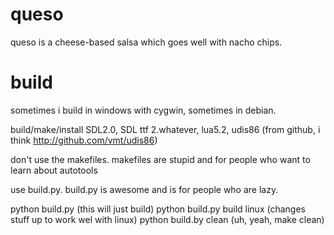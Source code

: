 queso
=====

queso is a cheese-based salsa which goes well with nacho chips.

build
=====

sometimes i build in windows with cygwin, sometimes in debian.

build/make/install SDL2.0, SDL ttf 2.whatever, lua5.2, udis86 (from github, i think http://github.com/vmt/udis86)

don't use the makefiles. makefiles are stupid and for people who want to learn about autotools

use build.py. build.py is awesome and is for people who are lazy.

python build.py (this will just build)
python build.py build linux (changes stuff up to work wel with linux)
python build.by clean (uh, yeah, make clean)
